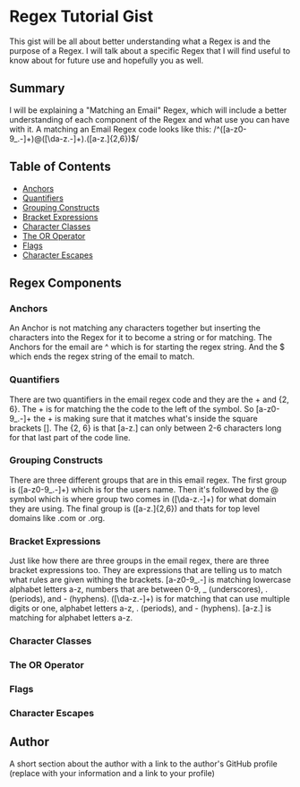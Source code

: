 # Regex Tutorial Gist

This gist will be all about better understanding what a Regex is and the purpose of a Regex. I will talk about a specific Regex that I will find useful to know about for future use and hopefully you as well.

## Summary

I will be explaining a "Matching an Email" Regex, which will include a better understanding of each component of the Regex and what use you can have with it.
A matching an Email Regex code looks like this: /^([a-z0-9_\.-]+)@([\da-z\.-]+)\.([a-z\.]{2,6})$/

## Table of Contents

- [Anchors](#anchors)
- [Quantifiers](#quantifiers)
- [Grouping Constructs](#grouping-constructs)
- [Bracket Expressions](#bracket-expressions)
- [Character Classes](#character-classes)
- [The OR Operator](#the-or-operator)
- [Flags](#flags)
- [Character Escapes](#character-escapes)

## Regex Components

### Anchors

An Anchor is not matching any characters together but inserting the characters into the Regex for it to become a string or for matching. 
The Anchors for the email are ^ which is for starting the regex string. And the $ which ends the regex string of the email to match.

### Quantifiers

There are two quantifiers in the email regex code and they are the + and {2, 6}. The + is for matching the the code to the left of the symbol.
So [a-z0-9_\.-]+ the + is making sure that it matches what's inside the square brackets [].
The {2, 6} is that [a-z\.] can only between 2-6 characters long for that last part of the code line.

### Grouping Constructs

There are three different groups that are in this email regex. The first group is ([a-z0-9_\.-]+) which is for the users name. Then it's followed by the @
symbol which is where group two comes in ([\da-z\.-]+) for what domain they are using. The final group is ([a-z\.]{2,6}) and thats for top level domains
like .com or .org.

### Bracket Expressions

Just like how there are three groups in the email regex, there are three bracket expressions too. They are expressions that are telling us to match what rules are given withing the brackets. 
[a-z0-9_\.-] is matching lowercase alphabet letters a-z, numbers that are between 0-9, _ (underscores), . (periods), and - (hyphens).
([\da-z\.-]+) is for matching that can use multiple digits or one, alphabet letters a-z, . (periods), and - (hyphens).
[a-z\.] is matching for alphabet letters a-z.

### Character Classes



### The OR Operator

### Flags

### Character Escapes

## Author

A short section about the author with a link to the author's GitHub profile (replace with your information and a link to your profile)
